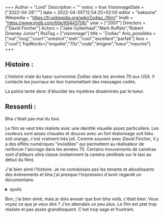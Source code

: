 +++
Author = "Lord"
Description = ""
notoc = true
VisionnageDate = ["2022-04-28",""]
date = 2022-04-30T12:54:25+02:00
editor = "kakoune"
Wikipedia = "https://fr.wikipedia.org/wiki/Zodiac_(film)"
Imdb = "https://www.imdb.com/title/tt0443706/"
year = ["2007"]
Directors = ["David Fincher"]
Actors = ["Jake Gyllenhaal","Mark Ruffalo","Robert Downey Junior"]
RssTag = ["visionnage"]
title = "Zodiac"
Avis_possibles = ["nul","long","court","oneshot","meh","cool","excellent","parfait"]
Avis = ["cool"] 
TopWords=["enquête","70s","code","énigme","tueur","meurtre"]
+++
## Histoire :
L'histoire vraie du tueur surnommé *Zodiac* dans les années 70 aux USA.
Il contacte les journaux en leur transmettant des messages codés.

La police tente donc d'élucider les mystères disséminés par le tueur.

## Ressenti :
Bha c'était pas mal du tout.

Le film se veut très réaliste avec une identité visuelle assez particulière.
Les couleurs sont assez chaudes et douces avec un fort étalonnage soit bleu soit orange, c'est vraiment très joli.
Comme souvent avec *David Fincher*, il y a des effets numériques "invisibles" qui permettent au réalisateur de renforcer l'ancrage dans les années 70.
Certains mouvements de caméras sont d'ailleurs ultra classe (notamment la caméra zénithale sur le taxi au début du film).

J'ai bien aimé l'histoire.
Je ne connaissais pas les tenants et aboutissants des évènements et bha j'ai presque l'impression d'avoir regardé un documentaire.

<details><summary>spoils</summary>

Rhaaa ce que c'est frustrant cette fin !!!
Pas savoir qui était réellement le tueur c'est d'un chiant !

La scène où *Jake Gyllenhaal* se retrouve dans le sous-sol est horriblement bien faite.
Le doute monte très vite et on commence à paniquer pour le protagoniste.
C'est, je pense mon passage favoris du film.

</details>

Bon, j'ai bien aimé, mais je dois avouer que bon bha voilà, c'était bien.
Vous voyez ce que je veux dire ?
J'en attendais un peu plus.
Le film est ptet trop réaliste et pas assez grandiloquent.
C'est trop sage et frustrant.
